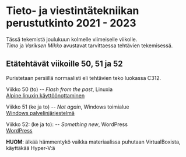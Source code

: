 # Tieto- ja viestintätekniikan perustutkinto 2021 - 2023  

Tässä tekemistä joulukuun kolmelle viimeiselle viikolle.  
*Timo* ja *Variksen Mikko* avustavat tarvittaessa tehtävien tekemisessä. 

## Etätehtävät viikoille 50, 51 ja 52  

Puristetaan persiillä normaalisti eli tehtävien teko luokassa C312. 

Viikko 50 (to) -- *Flash from the past*, Linuxia       
[Alpine linuxin käyttöönottaminen](https://docs.google.com/document/d/1QPfA51V5kP8qNOOa-pCyENvB5rcz0s1VXimgbPAwvWs/edit?usp=sharing)    

Viikko 51 (ke ja to) --  *Not again*, Windows toimialue    
[Windows palvelinjärjestelmä](https://docs.google.com/document/d/1kKu6tAWiPSjHrZU_fhlexltQf6fl9vUDuee8r0JdIW4/edit?usp=sharing)

Viikko 52: (ke ja to): --  *Something new*, WordPress  
[WordPress](https://docs.google.com/document/d/1Ek376JzUAHlebna3h6Vg38AIMy-9ktN2yR2aBjmkcS8/edit?usp=sharing)  

**HUOM**: älkää hämmentykö vaikka materiaalissa puhutaan VirtualBoxista, käyttäkää Hyper-V:ä  
